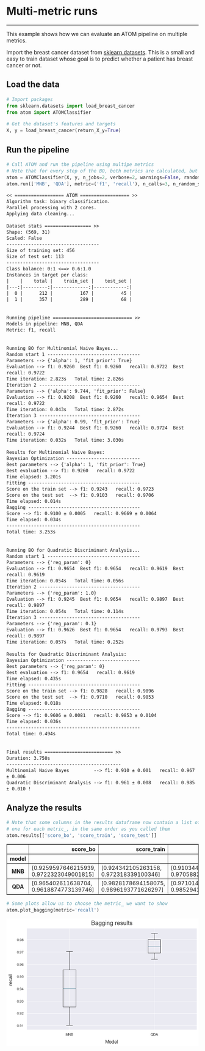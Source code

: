 # Multi-metric runs
---------------------------------

This example shows how we can evaluate an ATOM pipeline on multiple metrics.

Import the breast cancer dataset from [sklearn.datasets](https://scikit-learn.org/stable/datasets/index.html#wine-dataset). This is a small and easy to train dataset whose goal is to predict whether a patient has breast cancer or not.

## Load the data


```python
# Import packages
from sklearn.datasets import load_breast_cancer
from atom import ATOMClassifier
```


```python
# Get the dataset's features and targets
X, y = load_breast_cancer(return_X_y=True)
```

## Run the pipeline


```python
# Call ATOM and run the pipeline using multipe metrics
# Note that for every step of the BO, both metrics are calculated, but only the first is used for optimization!
atom = ATOMClassifier(X, y, n_jobs=2, verbose=2, warnings=False, random_state=1)
atom.run(['MNB', 'QDA'], metric=('f1', 'recall'), n_calls=3, n_random_starts=1, bagging=4)
```

    << ================== ATOM ================== >>
    Algorithm task: binary classification.
    Parallel processing with 2 cores.
    Applying data cleaning...
    
    Dataset stats ================= >>
    Shape: (569, 31)
    Scaled: False
    ----------------------------------
    Size of training set: 456
    Size of test set: 113
    ----------------------------------
    Class balance: 0:1 <==> 0.6:1.0
    Instances in target per class:
    |    |    total |    train_set |    test_set |
    |---:|---------:|-------------:|------------:|
    |  0 |      212 |          167 |          45 |
    |  1 |      357 |          289 |          68 |
    
    
    Running pipeline ============================= >>
    Models in pipeline: MNB, QDA
    Metric: f1, recall
    
    
    Running BO for Multinomial Naive Bayes...
    Random start 1 ----------------------------------
    Parameters --> {'alpha': 1, 'fit_prior': True}
    Evaluation --> f1: 0.9260  Best f1: 0.9260   recall: 0.9722  Best recall: 0.9722
    Time iteration: 2.823s   Total time: 2.826s
    Iteration 2 -------------------------------------
    Parameters --> {'alpha': 9.744, 'fit_prior': False}
    Evaluation --> f1: 0.9208  Best f1: 0.9260   recall: 0.9654  Best recall: 0.9722
    Time iteration: 0.043s   Total time: 2.872s
    Iteration 3 -------------------------------------
    Parameters --> {'alpha': 0.99, 'fit_prior': True}
    Evaluation --> f1: 0.9244  Best f1: 0.9260   recall: 0.9724  Best recall: 0.9724
    Time iteration: 0.032s   Total time: 3.030s
    
    Results for Multinomial Naive Bayes:         
    Bayesian Optimization ---------------------------
    Best parameters --> {'alpha': 1, 'fit_prior': True}
    Best evaluation --> f1: 0.9260   recall: 0.9722
    Time elapsed: 3.201s
    Fitting -----------------------------------------
    Score on the train set --> f1: 0.9243   recall: 0.9723
    Score on the test set  --> f1: 0.9103   recall: 0.9706
    Time elapsed: 0.014s
    Bagging -----------------------------------------
    Score --> f1: 0.9100 ± 0.0005   recall: 0.9669 ± 0.0064
    Time elapsed: 0.034s
    -------------------------------------------------
    Total time: 3.253s
    
    
    Running BO for Quadratic Discriminant Analysis...
    Random start 1 ----------------------------------
    Parameters --> {'reg_param': 0}
    Evaluation --> f1: 0.9654  Best f1: 0.9654   recall: 0.9619  Best recall: 0.9619
    Time iteration: 0.054s   Total time: 0.056s
    Iteration 2 -------------------------------------
    Parameters --> {'reg_param': 1.0}
    Evaluation --> f1: 0.9245  Best f1: 0.9654   recall: 0.9897  Best recall: 0.9897
    Time iteration: 0.054s   Total time: 0.114s
    Iteration 3 -------------------------------------
    Parameters --> {'reg_param': 0.1}
    Evaluation --> f1: 0.9626  Best f1: 0.9654   recall: 0.9793  Best recall: 0.9897
    Time iteration: 0.057s   Total time: 0.252s
    
    Results for Quadratic Discriminant Analysis:         
    Bayesian Optimization ---------------------------
    Best parameters --> {'reg_param': 0}
    Best evaluation --> f1: 0.9654   recall: 0.9619
    Time elapsed: 0.435s
    Fitting -----------------------------------------
    Score on the train set --> f1: 0.9828   recall: 0.9896
    Score on the test set  --> f1: 0.9710   recall: 0.9853
    Time elapsed: 0.018s
    Bagging -----------------------------------------
    Score --> f1: 0.9606 ± 0.0081   recall: 0.9853 ± 0.0104
    Time elapsed: 0.036s
    -------------------------------------------------
    Total time: 0.494s
    
    
    Final results ========================= >>
    Duration: 3.750s
    ------------------------------------------
    Multinomial Naive Bayes         --> f1: 0.910 ± 0.001   recall: 0.967 ± 0.006
    Quadratic Discriminant Analysis --> f1: 0.961 ± 0.008   recall: 0.985 ± 0.010 !
    

## Analyze the results


```python
# Note that some columns in the results dataframe now contain a list of scores,
# one for each metric_, in the same order as you called them
atom.results[['score_bo', 'score_train', 'score_test']]
```




<div>
<style scoped>
    .dataframe tbody tr th:only-of-type {
        vertical-align: middle;
    }

    .dataframe tbody tr th {
        vertical-align: top;
    }

    .dataframe thead th {
        text-align: right;
    }
</style>
<table border="1" class="dataframe">
  <thead>
    <tr style="text-align: right;">
      <th></th>
      <th>score_bo</th>
      <th>score_train</th>
      <th>score_test</th>
    </tr>
    <tr>
      <th>model</th>
      <th></th>
      <th></th>
      <th></th>
    </tr>
  </thead>
  <tbody>
    <tr>
      <th>MNB</th>
      <td>[0.9259597646215939, 0.9722323049001815]</td>
      <td>[0.924342105263158, 0.972318339100346]</td>
      <td>[0.9103448275862068, 0.9705882352941176]</td>
    </tr>
    <tr>
      <th>QDA</th>
      <td>[0.965402611638704, 0.9618874773139746]</td>
      <td>[0.9828178694158075, 0.9896193771626297]</td>
      <td>[0.9710144927536232, 0.9852941176470589]</td>
    </tr>
  </tbody>
</table>
</div>




```python
# Some plots allow us to choose the metric_ we want to show
atom.plot_bagging(metric='recall')
```


![png](output_8_0.png)

